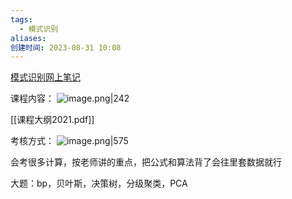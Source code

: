 ```yaml
---
tags:
  - 模式识别
aliases: 
创建时间: 2023-08-31 10:08
---
```

[模式识别网上笔记](http://note.youdao.com/noteshare?id=28f1440ec969c81eb2f912baec23e15a)

课程内容：
![image.png|242](https://zbn-picture-1319009493.cos.ap-guangzhou.myqcloud.com/public-pic/202308311031528.png)

[[课程大纲2021.pdf]]

考核方式：
![image.png|575](https://zbn-picture-1319009493.cos.ap-guangzhou.myqcloud.com/public-pic/202308311031037.png)

会考很多计算，按老师讲的重点，把公式和算法背了会往里套数据就行

大题：bp，贝叶斯，决策树，分级聚类，PCA